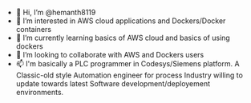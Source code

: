 - 👋 Hi, I’m @hemanth8119
- 👀 I’m interested in AWS cloud applications and Dockers/Docker containers
- 🌱 I’m currently learning basics of AWS cloud and basics of using dockers
- 💞️ I’m looking to collaborate with AWS and Dockers users
- 📫 I'm basically a PLC programmer in Codesys/Siemens platform. A Classic-old style Automation engineer for process Industry willing to update towards latest Software development/deployement environments.

<!---
hemanth8119/hemanth8119 is a ✨ special ✨ repository because its `README.md` (this file) appears on your GitHub profile.
You can click the Preview link to take a look at your changes.
--->
